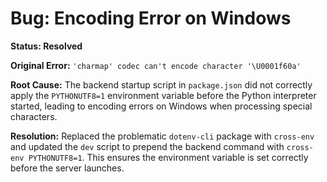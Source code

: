 # Bug: Encoding Error on Windows

**Status: Resolved**

**Original Error:**
`'charmap' codec can't encode character '\U0001f60a'`

**Root Cause:**
The backend startup script in `package.json` did not correctly apply the `PYTHONUTF8=1` environment variable before the Python interpreter started, leading to encoding errors on Windows when processing special characters.

**Resolution:**
Replaced the problematic `dotenv-cli` package with `cross-env` and updated the `dev` script to prepend the backend command with `cross-env PYTHONUTF8=1`. This ensures the environment variable is set correctly before the server launches.